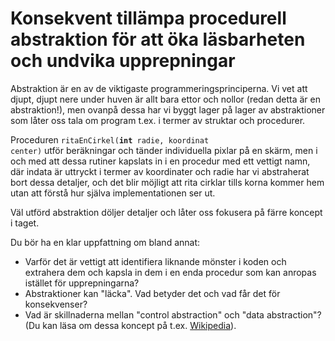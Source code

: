 # Konsekvent tillämpa procedurell abstraktion för att öka läsbarheten och undvika upprepningar

Abstraktion är en av de viktigaste programmeringsprinciperna. Vi
vet att djupt, djupt nere under huven är allt bara ettor och
nollor (redan detta är en abstraktion!), men ovanpå dessa har vi
byggt lager på lager av abstraktioner som låter oss tala om
program t.ex. i termer av struktar och procedurer.

Proceduren <code>ritaEnCirkel(<b>int</b> radie, koordinat
center)</code> utför beräkningar och tänder individuella pixlar på
en skärm, men i och med att dessa rutiner kapslats in i en
procedur med ett vettigt namn, där indata är uttryckt i termer av
koordinater och radie har vi abstraherat bort dessa detaljer, och
det blir möjligt att rita cirklar tills korna kommer hem utan att
förstå hur själva implementationen ser ut.

Väl utförd abstraktion döljer detaljer och låter oss fokusera på färre koncept i taget.

Du bör ha en klar uppfattning om bland annat:

* Varför det är vettigt att identifiera liknande mönster i koden och extrahera dem och kapsla in dem i en enda procedur som kan anropas istället för upprepningarna?
* Abstraktioner kan "läcka". Vad betyder det och vad får det för konsekvenser?
* Vad är skillnaderna mellan "control abstraction" och "data abstraction"? (Du kan läsa om dessa koncept på t.ex. [Wikipedia](http://en.wikipedia.org/wiki/Abstraction_(computer_science))).
